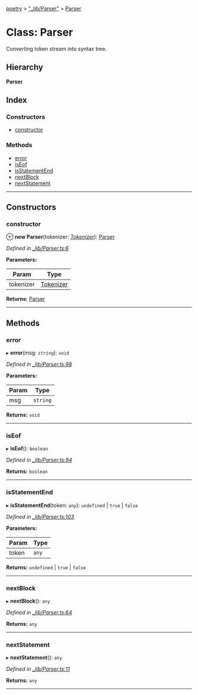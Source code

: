 [poetry](../README.md) > ["_lib/Parser"](../modules/__lib_parser_.md) > [Parser](../classes/__lib_parser_.parser.md)

# Class: Parser

Converting token stream into syntax tree.

## Hierarchy

**Parser**

## Index

### Constructors

* [constructor](__lib_parser_.parser.md#constructor)

### Methods

* [error](__lib_parser_.parser.md#error)
* [isEof](__lib_parser_.parser.md#iseof)
* [isStatementEnd](__lib_parser_.parser.md#isstatementend)
* [nextBlock](__lib_parser_.parser.md#nextblock)
* [nextStatement](__lib_parser_.parser.md#nextstatement)

---

## Constructors

<a id="constructor"></a>

###  constructor

⊕ **new Parser**(tokenizer: *[Tokenizer](__lib_tokenizer_.tokenizer.md)*): [Parser](__lib_parser_.parser.md)

*Defined in [_lib/Parser.ts:6](https://github.com/FantasyInternet/poetry/blob/HEAD/src/script/_lib/Parser.ts#L6)*

**Parameters:**

| Param | Type |
| ------ | ------ |
| tokenizer | [Tokenizer](__lib_tokenizer_.tokenizer.md) |

**Returns:** [Parser](__lib_parser_.parser.md)

___

## Methods

<a id="error"></a>

###  error

▸ **error**(msg: *`string`*): `void`

*Defined in [_lib/Parser.ts:98](https://github.com/FantasyInternet/poetry/blob/HEAD/src/script/_lib/Parser.ts#L98)*

**Parameters:**

| Param | Type |
| ------ | ------ |
| msg | `string` |

**Returns:** `void`

___
<a id="iseof"></a>

###  isEof

▸ **isEof**(): `boolean`

*Defined in [_lib/Parser.ts:94](https://github.com/FantasyInternet/poetry/blob/HEAD/src/script/_lib/Parser.ts#L94)*

**Returns:** `boolean`

___
<a id="isstatementend"></a>

###  isStatementEnd

▸ **isStatementEnd**(token: *`any`*):  `undefined` &#124; `true` &#124; `false`

*Defined in [_lib/Parser.ts:103](https://github.com/FantasyInternet/poetry/blob/HEAD/src/script/_lib/Parser.ts#L103)*

**Parameters:**

| Param | Type |
| ------ | ------ |
| token | `any` |

**Returns:**  `undefined` &#124; `true` &#124; `false`

___
<a id="nextblock"></a>

###  nextBlock

▸ **nextBlock**(): `any`

*Defined in [_lib/Parser.ts:64](https://github.com/FantasyInternet/poetry/blob/HEAD/src/script/_lib/Parser.ts#L64)*

**Returns:** `any`

___
<a id="nextstatement"></a>

###  nextStatement

▸ **nextStatement**(): `any`

*Defined in [_lib/Parser.ts:11](https://github.com/FantasyInternet/poetry/blob/HEAD/src/script/_lib/Parser.ts#L11)*

**Returns:** `any`

___

